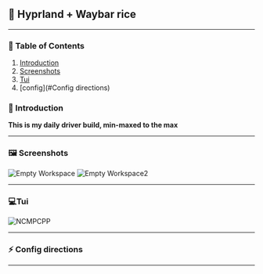 ## 🌌 Hyprland + Waybar rice

***

### 📜 Table of Contents

1. [Introduction](#introduction)
2. [Screenshots](#Screenshots)
3. [Tui](#Tui)
4. [config](#Config directions)

### 📝 Introduction
**This is my daily driver build, min-maxed to the max**
***

### 🖼️ Screenshots
![Empty Workspace](~/.darth/git_screenshots/empty_workspace.png)
![Empty Workspace2]([~/.darth/git_screenshots/empty2.png](https://github.com/darth-malu/Hypr./tree/hyprmax/.darth/git_screenshots/fastfetch.png))
***

### 💻Tui
![NCMPCPP](~/.darth/git_screenshots/ncmpcpp.png)
***

### ⚡ Config directions
***

